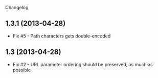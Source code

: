 Changelog

## 1.3.1 (2013-04-28)

* Fix #5 - Path characters gets double-encoded

## 1.3 (2013-04-28)

* Fix #2 - URL parameter ordering should be preserved, as much as possible